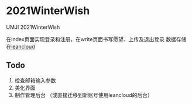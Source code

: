 # 2021WinterWish

UMJI 2021WinterWish

在index页面实现登录和注册，在write页面书写愿望、上传及退出登录
数据存储在[leancloud](https://www.leancloud.cn/)

## Todo

1. 检查邮箱输入参数
2. 美化界面
3. 制作管理后台 （或直接迁移到新账号使用leancloud的后台）